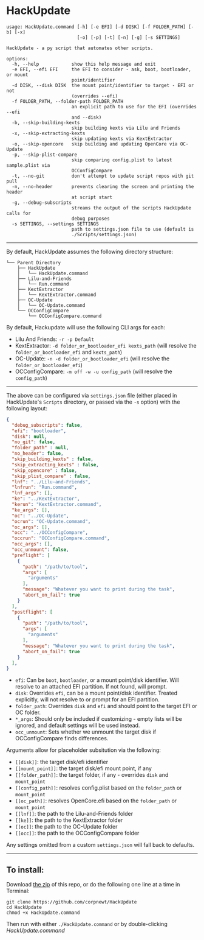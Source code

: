 # HackUpdate
```
usage: HackUpdate.command [-h] [-e EFI] [-d DISK] [-f FOLDER_PATH] [-b] [-x]
                          [-o] [-p] [-t] [-n] [-g] [-s SETTINGS]

HackUpdate - a py script that automates other scripts.

options:
  -h, --help            show this help message and exit
  -e EFI, --efi EFI     the EFI to consider - ask, boot, bootloader, or mount
                        point/identifier
  -d DISK, --disk DISK  the mount point/identifier to target - EFI or not
                        (overrides --efi)
  -f FOLDER_PATH, --folder-path FOLDER_PATH
                        an explicit path to use for the EFI (overrides --efi
                        and --disk)
  -b, --skip-building-kexts
                        skip building kexts via Lilu and Friends
  -x, --skip-extracting-kexts
                        skip updating kexts via KextExtractor
  -o, --skip-opencore   skip building and updating OpenCore via OC-Update
  -p, --skip-plist-compare
                        skip comparing config.plist to latest sample.plist via
                        OCConfigCompare
  -t, --no-git          don't attempt to update script repos with git pull
  -n, --no-header       prevents clearing the screen and printing the header
                        at script start
  -g, --debug-subscripts
                        streams the output of the scripts HackUpdate calls for
                        debug purposes
  -s SETTINGS, --settings SETTINGS
                        path to settings.json file to use (default is
                        ./Scripts/settings.json)
```
 
***

By default, HackUpdate assumes the following directory structure:

```
└── Parent Directory
    ├── HackUpdate
    │   └── HackUpdate.command
    ├── Lilu-and-Friends
    │   └── Run.command
    ├── KextExtractor
    │   └── KextExtractor.command
    ├── OC-Update
    │   └── OC-Update.command
    └── OCConfigCompare
        └── OCConfigCompare.command
```

By default, Hackupdate will use the following CLI args for each:

* Lilu And Friends: `-r -p Default`
* KextExtractor: `-d folder_or_bootloader_efi kexts_path` (will resolve the `folder_or_bootloader_efi` and `kexts_path`)
* OC-Update: `-n -d folder_or_bootloader_efi` (will resolve the `folder_or_bootloader_efi`)
* OCConfigCompare: `-m off -w -u config_path` (will resolve the `config_path`)

***

The above can be configured via `settings.json` file (either placed in HackUpdate's `Scripts` directory, or passed via the `-s` option) with the following layout:

```json
{
  "debug_subscripts": false,
  "efi": "bootloader", 
  "disk": null,
  "no_git": false,
  "folder_path" : null,
  "no_header": false,
  "skip_building_kexts" : false,
  "skip_extracting_kexts" : false,
  "skip_opencore" : false,
  "skip_plist_compare" : false,
  "lnf": "../Lilu-and-Friends", 
  "lnfrun": "Run.command", 
  "lnf_args": [], 
  "ke": "../KextExtractor", 
  "kerun": "KextExtractor.command", 
  "ke_args": [], 
  "oc": "../OC-Update", 
  "ocrun": "OC-Update.command", 
  "oc_args": [], 
  "occ": "../OCConfigCompare", 
  "occrun": "OCConfigCompare.command", 
  "occ_args": [], 
  "occ_unmount": false,
  "preflight": [
    {
      "path": "/path/to/tool",
      "args": [
        "arguments"
      ],
      "message": "Whatever you want to print during the task",
      "abort_on_fail": true
    }
  ],
  "postflight": [
    {
      "path": "/path/to/tool",
      "args": [
        "arguments"
      ],
      "message": "Whatever you want to print during the task",
      "abort_on_fail": true
    }
  ],
}
```
* `efi`: Can be `boot`, `bootloader`, or a mount point/disk identifier.  Will resolve to an attached EFI partition.  If not found, will prompt.
* `disk`: Overrides `efi`, can be a mount point/disk identifier.  Treated explicitly, will not resolve to or prompt for an EFI partition.
* `folder_path`: Overrides `disk` and `efi` and should point to the target EFI or OC folder.
* `*_args`: Should only be included if customizing - empty lists will be ignored, and default settings will be used instead.
* `occ_unmount`: Sets whether we unmount the target disk if OCConfigCompare finds differences.

Arguments allow for placeholder subsitution via the following:

* `[[disk]]`: the target disk/efi identifier
* `[[mount_point]]`: the target disk/efi mount point, if any
* `[[folder_path]]`: the target folder, if any - overrides `disk` and `mount_point`
* `[[config_path]]`: resolves config.plist based on the `folder_path` or `mount_point`
* `[[oc_path]]`: resolves OpenCore.efi based on the `folder_path` or `mount_point`
* `[[lnf]]`: the path to the Lilu-and-Friends folder
* `[[ke]]`: the path to the KextExtractor folder
* `[[oc]]`: the path to the OC-Update folder
* `[[occ]]`: the path to the OCConfigCompare folder

Any settings omitted from a custom `settings.json` will fall back to defaults.

***

## To install:

Download [the zip](https://github.com/corpnewt/HackUpdate/archive/refs/heads/master.zip) of this repo, or do the following one line at a time in Terminal:

    git clone https://github.com/corpnewt/HackUpdate
    cd HackUpdate
    chmod +x HackUpdate.command
    
Then run with either `./HackUpdate.command` or by double-clicking *HackUpdate.command*
